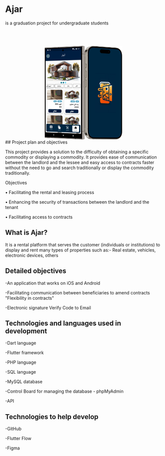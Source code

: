 # Ajar

is a graduation project for undergraduate students
<br>
<br>
<br>
<br>
<div style="display: flex; justify-content: center;">
  <img src="https://raw.githubusercontent.com/ion7l/Graduation_Project_Ajar/main/images/Galaxy%20S24%20Ultra%20Mockup%20Titanium%20Gray%20Right.png" height="300">
  <img src="https://raw.githubusercontent.com/ion7l/Graduation_Project_Ajar/main/images/iPhone%2015%20Pro%20Portrait%20Left%20Mockup.png" height="300">
</div>
## Project plan and objectives

This project provides a solution to the difficulty of obtaining a specific commodity or displaying a commodity. It provides ease of communication between the landlord and the lessee and easy access to contracts faster without the need to go and search traditionally or display the commodity traditionally.


Objectives

<p>• Facilitating the rental and leasing process</p>
<p>• Enhancing the security of transactions between the landlord and the tenant</p>
<p>• Facilitating access to contracts</p>

## What is Ajar?

It is a rental platform that serves the customer (individuals or institutions) to display and rent many types of properties such as:-
Real estate, vehicles, electronic devices, others

## Detailed objectives

<p>-An application that works on iOS and Android</p>
<p>-Facilitating communication between beneficiaries to amend contracts "Flexibility in contracts"</p>
<p>-Electronic signature Verify Code to Email</p>

## Technologies and languages ​​used in development

<p>-Dart language</p>
<p>-Flutter framework</p>
<p>-PHP language</p>
<p>-SQL language</p>
<p>-MySQL database</p>
<p>-Control Board for managing the database - phpMyAdmin</p>
<p>-API</p>

## Technologies to help develop

<p>-GitHub</p>
<p>-Flutter Flow</p>
<p>-Figma</p>
